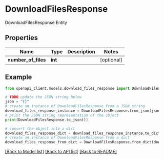 # DownloadFilesResponse

DownloadFilesResponse Entity

## Properties

Name | Type | Description | Notes
------------ | ------------- | ------------- | -------------
**number_of_files** | **int** |  | [optional] 

## Example

```python
from openapi_client.models.download_files_response import DownloadFilesResponse

# TODO update the JSON string below
json = "{}"
# create an instance of DownloadFilesResponse from a JSON string
download_files_response_instance = DownloadFilesResponse.from_json(json)
# print the JSON string representation of the object
print(DownloadFilesResponse.to_json())

# convert the object into a dict
download_files_response_dict = download_files_response_instance.to_dict()
# create an instance of DownloadFilesResponse from a dict
download_files_response_from_dict = DownloadFilesResponse.from_dict(download_files_response_dict)
```
[[Back to Model list]](../README.md#documentation-for-models) [[Back to API list]](../README.md#documentation-for-api-endpoints) [[Back to README]](../README.md)


